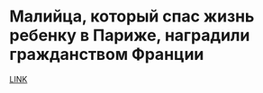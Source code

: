 # Малийца, который спас жизнь ребенку в Париже, наградили гражданством Франции



[LINK](https://varlamov.ru/2941539.html)